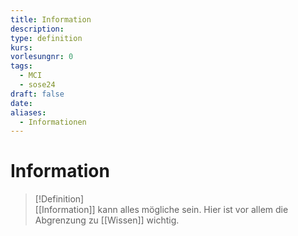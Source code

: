 ```yaml
---
title: Information
description: 
type: definition
kurs: 
vorlesungnr: 0
tags:
  - MCI
  - sose24
draft: false
date: 
aliases:
  - Informationen
---
```


# Information

> [!Definition]  
> [[Information]] kann alles mögliche sein. Hier ist vor allem die Abgrenzung zu [[Wissen]] wichtig.
